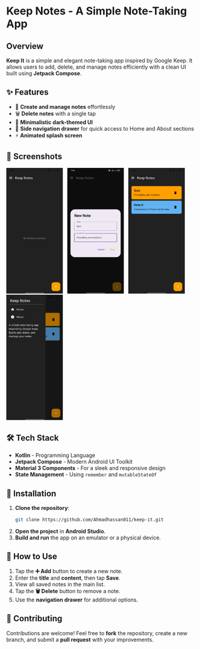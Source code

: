# Keep Notes - A Simple Note-Taking App

## Overview
**Keep It** is a simple and elegant note-taking app inspired by Google Keep. It allows users to add, delete, and manage notes efficiently with a clean UI built using **Jetpack Compose**.

## ✨ Features
- 📝 **Create and manage notes** effortlessly
- 🗑️ **Delete notes** with a single tap
- 🎨 **Minimalistic dark-themed UI**
- 📌 **Side navigation drawer** for quick access to Home and About sections
- ⚡ **Animated splash screen**

## 📸 Screenshots

<img src="screenshots/d.jpg" width="150"> &nbsp; <img src="screenshots/c.jpg" width="150"> &nbsp; <img src="screenshots/b.jpg" width="150"> &nbsp; <img src="screenshots/a.jpg" width="150"> 

## 🛠 Tech Stack
- **Kotlin** - Programming Language
- **Jetpack Compose** - Modern Android UI Toolkit
- **Material 3 Components** - For a sleek and responsive design
- **State Management** - Using `remember` and `mutableStateOf`

## 🚀 Installation
1. **Clone the repository**:
   ```sh
   git clone https://github.com/Ahmadhassan011/keep-it.git
   ```
2. **Open the project** in **Android Studio**.
3. **Build and run** the app on an emulator or a physical device.

## 🎯 How to Use
1. Tap the **➕ Add** button to create a new note.
2. Enter the **title** and **content**, then tap **Save**.
3. View all saved notes in the main list.
4. Tap the **🗑️ Delete** button to remove a note.
5. Use the **navigation drawer** for additional options.

## 🤝 Contributing
Contributions are welcome! Feel free to **fork** the repository, create a new branch, and submit a **pull request** with your improvements.
